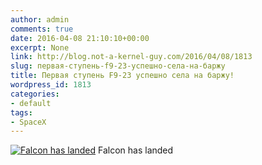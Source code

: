 ```yaml
---
author: admin
comments: true
date: 2016-04-08 21:10:10+00:00
excerpt: None
link: http://blog.not-a-kernel-guy.com/2016/04/08/1813
slug: первая-ступень-f9-23-успешно-села-на-баржу
title: Первая ступень F9-23 успешно села на баржу!
wordpress_id: 1813
categories:
- default
tags:
- SpaceX
---
```


[![Falcon has landed](http://blog.not-a-kernel-guy.com/wp-content/uploads/2016/04/f9_23_landed.jpg)](http://blog.not-a-kernel-guy.com/wp-content/uploads/2016/04/f9_23_landed.jpg) Falcon has landed
